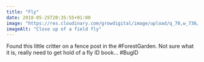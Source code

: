 ```yaml
---
title: "Fly"
date: 2018-05-25T20:35:55+01:00
image: "https://res.cloudinary.com/growdigital/image/upload/q_70,w_736/v1544130727/fly-41424965145.jpg"
imageAlt: "Close up of a field fly"
---
```


Found this little critter on a fence post in the #ForestGarden. Not sure what it is, really need to get hold of a fly ID book… #BugID 

